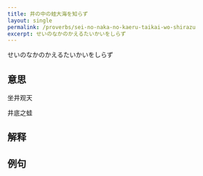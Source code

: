 ```yaml
---
title: 井の中の蛙大海を知らず
layout: single
permalink: /proverbs/sei-no-naka-no-kaeru-taikai-wo-shirazu
excerpt: せいのなかのかえるたいかいをしらず
---
```


せいのなかのかえるたいかいをしらず

## 意思

坐井观天

井底之蛙

## 解释

## 例句

